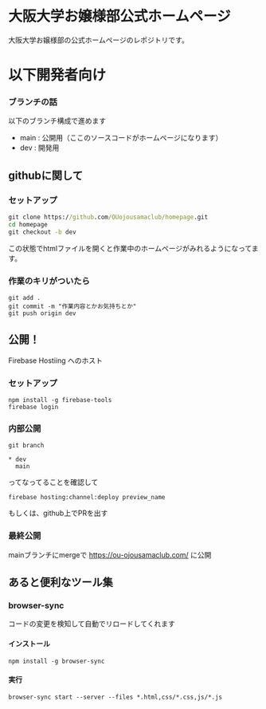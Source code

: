 # 大阪大学お嬢様部公式ホームページ
大阪大学お嬢様部の公式ホームページのレポジトリです。

# 以下開発者向け

### ブランチの話
以下のブランチ構成で進めます
- main : 公開用（ここのソースコードがホームページになります）
- dev  : 開発用

## githubに関して
### セットアップ
```cmd
git clone https://github.com/OUojousamaclub/homepage.git
cd homepage
git checkout -b dev
```
この状態でhtmlファイルを開くと作業中のホームページがみれるようになってます。

### 作業のキリがついたら
```
git add .
git commit -m "作業内容とかお気持ちとか"
git push origin dev
```

## 公開！
Firebase Hostiing へのホスト
### セットアップ
```
npm install -g firebase-tools
firebase login
```


### 内部公開 
```
git branch
```
```
* dev
  main
```
ってなってることを確認して
```
firebase hosting:channel:deploy preview_name
```
もしくは、github上でPRを出す

### 最終公開
mainブランチにmergeで https://ou-ojousamaclub.com/ に公開


## あると便利なツール集
### browser-sync
コードの変更を検知して自動でリロードしてくれます
#### インストール
```
npm install -g browser-sync
```
#### 実行
```
browser-sync start --server --files *.html,css/*.css,js/*.js
```